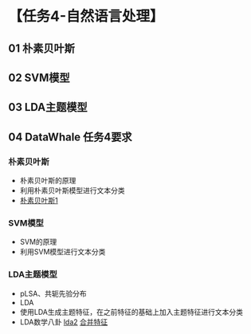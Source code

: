 

# 【**任务4-自然语言处理**】

## 01 朴素贝叶斯

##  02 SVM模型

## 03 LDA主题模型

##  04 DataWhale 任务4要求 

### 朴素贝叶斯

- 朴素贝叶斯的原理
- 利用朴素贝叶斯模型进行文本分类
- [朴素贝叶斯1](https://blog.csdn.net/u013710265/article/details/72780520)

### SVM模型

- SVM的原理
- 利用SVM模型进行文本分类

### LDA主题模型

- pLSA、共轭先验分布
- LDA
- 使用LDA生成主题特征，在之前特征的基础上加入主题特征进行文本分类
- LDA数学八卦 [lda2](https://blog.csdn.net/u013710265/article/details/73480332) [合并特征](https://blog.csdn.net/u013710265/article/details/72848564)